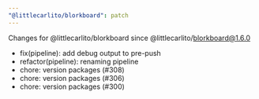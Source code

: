 ```yaml
---
"@littlecarlito/blorkboard": patch
---
```


Changes for @littlecarlito/blorkboard since @littlecarlito/blorkboard@1.6.0
- fix(pipeline): add debug output to pre-push
- refactor(pipeline): renaming pipeline
- chore: version packages (#308)
- chore: version packages (#306)
- chore: version packages (#300)
